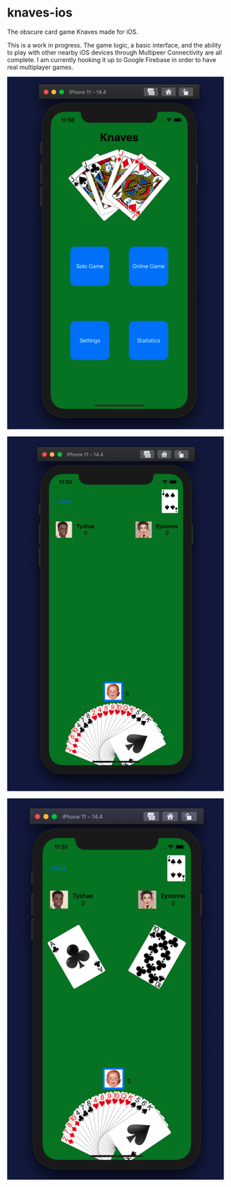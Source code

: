 # knaves-ios
The obscure card game Knaves made for iOS.

This is a work in progress. The game logic, a basic interface, and the ability to play with other nearby iOS devices through Multipeer Connectivity are all complete. I am currently hooking it up to Google Firebase in order to have real multiplayer games.

![Image of app 1](https://github.com/alexcamero/knaves-ios/blob/main/01.png)

![Image of app 2](https://github.com/alexcamero/knaves-ios/blob/main/02.png)

![Image of app 3](https://github.com/alexcamero/knaves-ios/blob/main/03.png)
